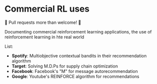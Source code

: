 # Commercial RL uses
🎉 Pull requests more than welcome! 🎉

Documenting commercial reinforcement learning applications, the use of reinforcement learning in hte real world

List: 
 * **Spotify**: Multiobjective contextual bandits in their recommendation algorithm
 * **Target**: Solving M.D.Ps for supply chain optimization
 * **Facebook**: Facebook's "M" for message autorecommendation
 * **Google**: Youtube's REINFORCE algorithm for recommendations
